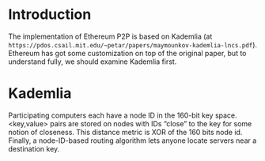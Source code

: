 # Introduction
The implementation of Ethereum P2P is based on Kademlia (at `https://pdos.csail.mit.edu/~petar/papers/maymounkov-kademlia-lncs.pdf`).
Ethereum has got some customization on top of the original paper, but to understand fully, we should examine Kademlia first.

# Kademlia
Participating computers each have a node ID in the 160-bit key space. <key,value> pairs are stored on nodes with IDs 
“close” to the key for some notion of closeness. This distance metric is XOR of the 160 bits node id.
Finally, a node-ID-based routing algorithm lets anyone locate servers near a destination key.